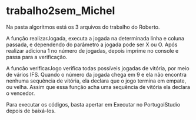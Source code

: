 # trabalho2sem_Michel



Na pasta algoritmos está os 3 arquivos do trabalho do Roberto.

A função realizarJogada, executa a jogada na determinada linha e coluna passada, e dependendo do parâmetro a jogada pode ser X ou O.
Após realizar adiciona 1 no número de jogadas, depois imprime no console e passa para a verificação.

A funcão verificarJogo verifica todas possíveis jogadas de vitória, por meio de vários IFS.
Quando o número da jogada chega em 9 e ela não encontra nenhuma sequência de vitória, ela declara que o jogo termina em empate, ou velha.
Assim que essa função acha uma sequência de vitória ela declara o vencedor.

Para executar os códigos, basta apertar em Executar no PortugolStudio depois de baixá-los.


